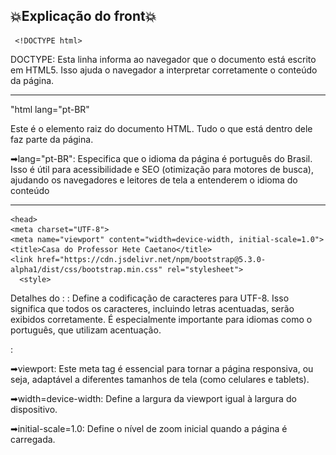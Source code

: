 💥Explicação do front💥
----------------------------------------------------------------------------------------------------------------------------------------------------------------------
     <!DOCTYPE html>

DOCTYPE: Esta linha informa ao navegador que o documento está escrito em HTML5. Isso ajuda o navegador a interpretar corretamente o conteúdo da página.

----------------------------------------------------------------------------------------------------------------------------------------------------------------------
"html lang="pt-BR"

Este é o elemento raiz do documento HTML. Tudo o que está dentro dele faz parte da página.

➡lang="pt-BR": Especifica que o idioma da página é português do Brasil. Isso é útil para acessibilidade e SEO (otimização para motores de busca), ajudando os navegadores e leitores de tela a entenderem o idioma do conteúdo
  
----------------------------------------------------------------------------------------------------------------------------------------------------------------------
    <head>
    <meta charset="UTF-8">
    <meta name="viewport" content="width=device-width, initial-scale=1.0">
    <title>Casa do Professor Hete Caetano</title>
    <link href="https://cdn.jsdelivr.net/npm/bootstrap@5.3.0-alpha1/dist/css/bootstrap.min.css" rel="stylesheet">
      <style>
   
Detalhes do <head>:
<meta charset="UTF-8">: Define a codificação de caracteres para UTF-8. Isso significa que todos os caracteres, incluindo letras acentuadas, serão exibidos corretamente. É especialmente importante para idiomas como o português, que utilizam acentuação.

<meta name="viewport" content="width=device-width, initial-scale=1.0">:

➡viewport: Este meta tag é essencial para tornar a página responsiva, ou seja, adaptável a diferentes tamanhos de tela (como celulares e tablets).
    
➡width=device-width: Define a largura da viewport igual à largura do dispositivo.
    
➡initial-scale=1.0: Define o nível de zoom inicial quando a página é carregada.
    
<title>: Define o título da página, que aparece na aba do navegador e é utilizado por motores de busca. O título aqui é ("Casa do Professor Hete Caetano").

<link>: Este elemento importa o arquivo CSS do Bootstrap:


    
 ----------------------------------------------------------------------------------------------------------------------------------------------------------------------
    >body {background-color: #f8f9fa

body: Seleciona o elemento <body> da página.
background-color: #f8f9fa;: Define a cor de fundo do corpo como um cinza claro (hexadecimal). Isso proporciona um visual mais suave e agradável.

-----------------------------------------------------------------------------------------------------------------------------------------------------------------------

    planta {
    display: flex;
    flex-wrap: wrap;
    justify-content: center;
    width: 100%;
    height: 100%;
    margin: 0 auto;
    border: 1px solid #dee2e6;
    border-radius: 10px;
    background-color: #e9ecef;
    padding: 20px; /* Ajustado para dar espaço entre os cômodos */
    }
    
planta: Define uma classe CSS chamada "planta" que provavelmente será aplicada a um contêiner (div) que agrupará outros elementos.

Propriedades da classe planta:

➡display: flex: Habilita o layout Flexbox, permitindo um controle mais fácil sobre o alinhamento e o espaçamento dos elementos filhos dentro do contêiner.

➡flex-wrap: wrap: Permite que os elementos filhos que não cabem em uma linha sejam movidos para a linha seguinte. Isso é útil em layouts responsivos.

➡justify-content: center: Centraliza os itens filhos horizontalmente dentro do contêiner. Se houver espaço extra, os itens se acomodam no centro.

➡width: 100%: O contêiner ocupará toda a largura disponível da sua área pai.

➡height: 100%: Define que a altura do contêiner deve ocupar 100% da altura disponível do seu pai.

➡margin: 0 auto;: O contêiner será centralizado horizontalmente na tela, com margens automáticas à esquerda e à direita.

➡border: 1px solid #dee2e6;: Adiciona uma borda sólida de 1 pixel ao redor do contêiner, com uma cor cinza clara.

➡border-radius: 10px: Arredonda os cantos do contêiner em 10 pixels, dando um visual mais suave.

➡background-color: #e9ecef: Define a cor de fundo do contêiner como um cinza muito claro, proporcionando um contraste sutil com o fundo do corpo.

➡padding: 20px: Adiciona um espaço interno de 20 pixels dentro do contêiner, criando espaço entre a borda e o conteúdo interno. Isso é útil para garantir que os elementos dentro do contêiner não fiquem colados nas bordas.

-------------------------------------------------------------------------------------------------------------------------------------------------------------------
Estilos CSS para os Cômodos e Sensores
Estilos para a classe comodo:

      comodo {
            border: 1px dashed #007bff;
            border-radius: 10px;
            background-color: #ffffff;
            box-shadow: 0 4px 8px rgba(0, 0, 0, 0.1);
            width: calc(50% - 20px); /* Largura de 50% menos a margem */
            height: 300px; /* Altura fixa para todos os cômodos */
            display: flex;
            flex-direction: column;
            align-items: center;
            justify-content: center;
            margin: 10px; /* Margem para espaçamento entre os cômodos */
      }
      comodo: Define a aparência dos cômodos na interface.

➡border: 1px dashed #007bff;: Adiciona uma borda tracejada azul ao redor de cada cômodo.

➡border-radius: 10px;: Arredonda os cantos dos cômodos.

➡background-color: #ffffff;: Define o fundo dos cômodos como branco.

➡box-shadow: 0 4px 8px rgba(0, 0, 0, 0.1);: Adiciona uma sombra sutil para dar um efeito de elevação.

➡width: calc(50% - 20px);: Define a largura de cada cômodo como 50% da largura do contêiner pai, subtraindo 20 pixels para considerar as margens.

➡height: 300px;: Altura fixa de 300 pixels para todos os cômodos.

➡display:flex; flex-direction: column; align-items: center; justify-content: center;: Usa Flexbox para organizar os conteúdos dentro do cômodo de forma centralizada.

➡margin: 10px: Adiciona uma margem de 10 pixels ao redor de cada cômodo, criando espaçamento

----------------------------------------------------------------------------------------------------------------------------------------------------------------------
Estilos de Sensor
    
    .sensor {
      display: flex;
      flex-direction: column;
      align-items: center;
      margin: 10px 0;
    }
    
➡Organização Vertical: Os elementos dentro do sensor são organizados em uma coluna, centralizados, facilitando a leitura e a interação.

----------------------------------------------------------------------------------------------------------------------------------------------------------------------
    .sensor img {
      width: 50px;
      height: 50px;
    }
    
➡Imagens: As imagens dos sensores são dimensionadas para 50x50 pixels, garantindo uniformidade e clareza na apresentação.

----------------------------------------------------------------------------------------------------------------------------------------------------------------------
Botões e Texto

    .sensor-button {
      width: 50px;
      height: 50px;
      border-radius: 50%;
    }

➡Botões Circulares: O formato circular dos botões facilita a interação do usuário, tornando-os mais intuitivos.

    .countdown {
      font-size: 0.9rem;
      color: #6c757d;
    }

➡Legibilidade: O uso de um tamanho de fonte menor e uma cor cinza suave para o texto do contador garante que as informações sejam discretas, mas legíveis.

    .temperatura {
      font-size: 1.5rem;
      font-weight: bold;
      margin-top: 10px;
    }

➡Destaque: A temperatura é destacada em um tamanho de fonte maior e negrito, chamando a atenção do usuário.

----------------------------------------------------------------------------------------------------------------------------------------------------------------------
2. Lógica de Funcionamento com JavaScript
Estrutura de Dados
      
           </style>
         
           <script>
             let token = null; // Variável para armazenar o token JWT
         
             const sensors = [
               { sensor_id: 1, room: 'Cozinha', countdown: 60, lastTemperature: null },
               { sensor_id: 2, room: 'Sala', countdown: 60, lastTemperature: null },
               { sensor_id: 3, room: 'Quarto', countdown: 60, lastTemperature: null },
               { sensor_id: 4, room: 'Escritório', countdown: 60, lastTemperature: null },
             ];
   ➡Armazenamento de Dados: A estrutura de dados é um array de objetos que representa sensores em diferentes cômodos. Cada objeto contém informações relevantes, como o ID do sensor, nome do cômodo, um contador e a última temperatura registrada.
   
----------------------------------------------------------------------------------------------------------------------------------------------------------------------
Funções de Simulação

    // Função para simular a temperatura usando dados históricos de São Paulo
    const simulateTemperature = () => {
      const historicalTemperatures = [22, 23, 24, 25, 26, 27, 28, 29, 30]; // Exemplo de temperaturas históricas
      const randomIndex = Math.floor(Math.random() * historicalTemperatures.length);
      return historicalTemperatures[randomIndex]; // Retorna uma temperatura aleatória
    };

    const simulateHumidity = () => {
      return (Math.random() * 50 + 30).toFixed(2); // Umidade entre 30% e 80%
    };
    
   ➡Simulação de Dados: Essas funções geram temperaturas e umidades simuladas, úteis para testes e desenvolvimento. Isso evita a necessidade de um backend completo durante o desenvolvimento inicial.
   
----------------------------------------------------------------------------------------------------------------------------------------------------------------------
Autenticação e Envio de Dados
    
    // Função para autenticar e pegar o token JWT
    const authenticate = async (sensor) => {
      try {
        const loginResponse = await fetch('http://localhost:3000/login', {
          method: 'POST',
          headers: { 'Content-Type': 'application/json' },
          body: JSON.stringify({
            username: 'monitor',
            password: '123',
          }),
        });

        if (!loginResponse.ok) {
          throw new Error('Falha na autenticação');
        }

        const loginData = await loginResponse.json();
        token = loginData.token; // Armazena o token JWT para ser usado depois
        console.log(`Autenticado sensor ${sensor.sensor_id}, token obtido.`);
      } catch (error) {
        console.error(`Erro ao autenticar o sensor ${sensor.room}:`, error.message);
      }
    };
    
 ➡Segurança: A função de autenticação realiza uma chamada ao backend para obter um token JWT, essencial para segurança nas requisições subsequentes.

    // Função para enviar dados do sensor para o backend
    const sendData = async (sensor) => {
      try {
        if (!token) {
          await authenticate(sensor); // Autentica se o token não existir
        }

        const temperatura = simulateTemperature();
        const umidade = simulateHumidity();

        await fetch('http://localhost:3000/dados-sensores', {
          method: 'POST',
          headers: {
            'Content-Type': 'application/json',
            Authorization: `Bearer ${token}`, // Usa o token no cabeçalho
          },
          body: JSON.stringify({
            sensor_id: sensor.sensor_id,
            temperatura: temperatura,
            umidade: umidade,
          }),
        });

        // Atualiza a última temperatura medida
        sensor.lastTemperature = temperatura;

        // Atualiza a interface
        document.getElementById(`temperatura-${sensor.sensor_id}`).textContent = `${temperatura} °C`;
        console.log(`Dados enviados do sensor ${sensor.room}: Temperatura = ${temperatura}, Umidade = ${umidade}`);
      } catch (error) {
        console.error(`Erro ao enviar dados do sensor ${sensor.room}:`, error.message);
      }
    };
   
  ➡Envio de Dados: A função sendData coleta dados do sensor e os envia para o backend, utilizando o token para autenticação. Isso permite a atualização em tempo real dos dados exibidos na interface.
  
----------------------------------------------------------------------------------------------------------------------------------------------------------------------
Atualização do Contador
    
    // Função para atualizar o contador e enviar dados periodicamente
    const updateCountdown = () => {
      sensors.forEach(sensor => {
        const countdownElement = document.getElementById(`countdown-${sensor.sensor_id}`);

        if (sensor.countdown > 0) {
          sensor.countdown--;
          countdownElement.textContent = `Próximo envio automático em ${sensor.countdown} segundos`;
        } else {
          sendData(sensor);
          sensor.countdown = 60;
          countdownElement.textContent = `Próximo envio automático em ${sensor.countdown} segundos`;
        }
      });
    };

    // Função para enviar dados manualmente ao clicar no botão
    const handleSendButtonClick = (sensorId) => {
      const sensor = sensors.find(s => s.sensor_id === sensorId);
      sendData(sensor);
      sensor.countdown = 60;
      document.getElementById(`countdown-${sensor.sensor_id}`).textContent = `Próximo envio automático em ${sensor.countdown} segundos`;
    };

    setInterval(updateCountdown, 1000); // Atualiza o contador a cada 1 segundo
   
    </script>
    </head>
    
  ➡Automação: A função updateCountdown decrementa o contador para cada sensor, enviando dados automaticamente a cada 60 segundos. Isso permite um fluxo contínuo de informações, essencial para monitoramento em tempo real.
  
----------------------------------------------------------------------------------------------------------------------------------------------------------------------
3. Estrutura HTML/
Layout da Página
    
         <body>
           <div class="container mt-5">
             <h1 class="text-center mb-4">Minha Casa</h1>
             <p class="text-center mb-5">Cada sensor enviará dados automaticamente a cada 60 segundos ou manualmente ao clicar no botão correspondente.</p>
     
         <div class="planta">
           <div id="cozinha" class="comodo">
             <h3 class="text-center">Cozinha</h3>
             <div class="sensor">
               <img src="images/sensor.png" alt="Sensor">
               <p id="countdown-1" class="countdown">Próximo envio automático em 60 segundos</p>
               <p id="temperatura-1" class="temperatura">0 °C</p>
               <button class="btn btn-primary sensor-button" onclick="handleSendButtonClick(1)">+</button>
             </div>
           </div>

➡Estrutura Semântica: O uso de cabeçalhos e parágrafos para descrever a funcionalidade do sistema fornece uma clara hierarquia visual e informativa.

➡Container Responsivo: O div com a classe container do Bootstrap proporciona um layout responsivo e bem organizado.

Implementação dos Sensores
Cada cômodo é representado por um bloco de código que inclui informações sobre o sensor, como:

      <div id="sala" class="comodo">
        <h3 class="text-center">Sala</h3>
        <div class="sensor">
          <img src="images/sensor.png" alt="Sensor">
          <p id="countdown-2" class="countdown">Próximo envio automático em 60 segundos</p>
          <p id="temperatura-2" class="temperatura">0 °C</p>
          <button class="btn btn-primary sensor-button" onclick="handleSendButtonClick(2)">+</button>
        </div>
      </div>

      <div id="quarto" class="comodo">
        <h3 class="text-center">Quarto</h3>
        <div class="sensor">
          <img src="images/sensor.png" alt="Sensor">
          <p id="countdown-3" class="countdown">Próximo envio automático em 60 segundos</p>
          <p id="temperatura-3" class="temperatura">0 °C</p>
          <button class="btn btn-primary sensor-button" onclick="handleSendButtonClick(3)">+</button>
        </div>
      </div>

      <div id="escritorio" class="comodo">
        <h3 class="text-center">Escritório</h3>
        <div class="sensor">
          <img src="images/sensor.png" alt="Sensor">
          <p id="countdown-4" class="countdown">Próximo envio automático em 60 segundos</p>
          <p id="temperatura-4" class="temperatura">0 °C</p>
          <button class="btn btn-primary sensor-button" onclick="handleSendButtonClick(4)">+</button>
        </div>
      </div>
    </div>
      </div>
    
      <script src="https://cdn.jsdelivr.net/npm/bootstrap@5.3.0-alpha1/dist/js/bootstrap.bundle.min.js"></script>
    </body>
    
    </html>

Interatividade: Cada cômodo possui um botão que permite o envio manual de dados, aumentando a interatividade do usuário. O uso de IDs únicos para cada elemento permite a atualização em tempo real.

----------------------------------------------------------------------------------------------------------------------------------------------------------------------------------------
Resumo:
Este código combina uma estrutura clara, estilização responsiva e funcionalidade robusta para criar uma interface de monitoramento de sensores. A integração de CSS para design e JavaScript para funcionalidade proporciona uma experiência de usuário fluida e dinâmica. Essa abordagem é especialmente eficaz para aplicações que requerem visualização em tempo real e interação do usuário. Se você tiver mais perguntas ou precisar de esclarecimentos adicionais, fique à vontade para perguntar!

----------------------------------------------------------------------------------------------------------------------------------------------------------------------------------------

💥Rodando a aplicação💥
 
 ➡ para rodar a aplicação é necessário fazer o fork desse repositório e o repositório do back, baixar eles e abrir o arquivo tando do back como do front no Vscode, em ambos é necessário abrir o terminal utilizando o "Ctrl" + "j", escrever "npm install" no terminal, no back é necessário escrever "npm start", ja no front pode ser feito instalando a extensão live server no próprio Vscode e clicar onde ele aparece no canto inferior direito do Vscode.
 
 ----------------------------------------------------------------------------------------------------------------------------------------------------------------------------------------








